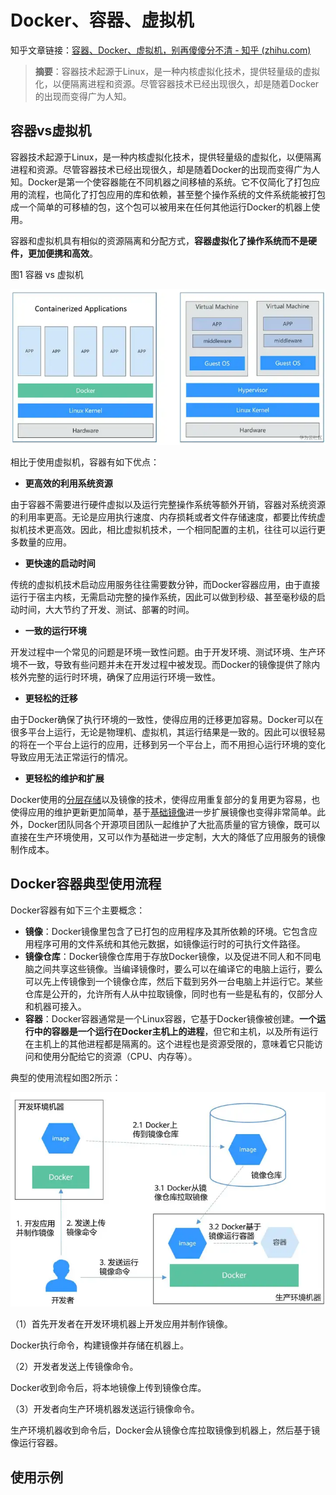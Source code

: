 # Docker、容器、虚拟机

知乎文章链接：[容器、Docker、虚拟机，别再傻傻分不清 - 知乎 (zhihu.com)](https://zhuanlan.zhihu.com/p/271846374)

> **摘要**：容器技术起源于Linux，是一种内核虚拟化技术，提供轻量级的虚拟化，以便隔离进程和资源。尽管容器技术已经出现很久，却是随着Docker的出现而变得广为人知。

## 容器vs虚拟机

容器技术起源于Linux，是一种内核虚拟化技术，提供轻量级的虚拟化，以便隔离进程和资源。尽管容器技术已经出现很久，却是随着Docker的出现而变得广为人知。Docker是第一个使容器能在不同机器之间移植的系统。它不仅简化了打包应用的流程，也简化了打包应用的库和依赖，甚至整个操作系统的文件系统能被打包成一个简单的可移植的包，这个包可以被用来在任何其他运行Docker的机器上使用。

容器和虚拟机具有相似的资源隔离和分配方式，**容器虚拟化了操作系统而不是硬件，更加便携和高效**。

图1 容器 vs 虚拟机

![img](resource/img/v2-79218120f7019524ce7aaa05be0074e2_720w.webp)

相比于使用虚拟机，容器有如下优点：

- **更高效的利用系统资源**

由于容器不需要进行硬件虚拟以及运行完整操作系统等额外开销，容器对系统资源的利用率更高。无论是应用执行速度、内存损耗或者文件存储速度，都要比传统虚拟机技术更高效。因此，相比虚拟机技术，一个相同配置的主机，往往可以运行更多数量的应用。

- **更快速的启动时间**

传统的虚拟机技术启动应用服务往往需要数分钟，而Docker容器应用，由于直接运行于宿主内核，无需启动完整的操作系统，因此可以做到秒级、甚至毫秒级的启动时间，大大节约了开发、测试、部署的时间。

- **一致的运行环境**

开发过程中一个常见的问题是环境一致性问题。由于开发环境、测试环境、生产环境不一致，导致有些问题并未在开发过程中被发现。而Docker的镜像提供了除内核外完整的运行时环境，确保了应用运行环境一致性。

- **更轻松的迁移**

由于Docker确保了执行环境的一致性，使得应用的迁移更加容易。Docker可以在很多平台上运行，无论是物理机、虚拟机，其运行结果是一致的。因此可以很轻易的将在一个平台上运行的应用，迁移到另一个平台上，而不用担心运行环境的变化导致应用无法正常运行的情况。

- **更轻松的维护和扩展**

Docker使用的[分层存储](https://zhida.zhihu.com/search?content_id=148540460&content_type=Article&match_order=1&q=分层存储&zhida_source=entity)以及镜像的技术，使得应用重复部分的复用更为容易，也使得应用的维护更新更加简单，基于[基础镜像](https://zhida.zhihu.com/search?content_id=148540460&content_type=Article&match_order=1&q=基础镜像&zhida_source=entity)进一步扩展镜像也变得非常简单。此外，Docker团队同各个开源项目团队一起维护了大批高质量的官方镜像，既可以直接在生产环境使用，又可以作为基础进一步定制，大大的降低了应用服务的镜像制作成本。

## Docker容器典型使用流程

Docker容器有如下三个主要概念：

- **镜像**：Docker镜像里包含了已打包的应用程序及其所依赖的环境。它包含应用程序可用的文件系统和其他元数据，如镜像运行时的可执行文件路径。
- **镜像仓库**：Docker镜像仓库用于存放Docker镜像，以及促进不同人和不同电脑之间共享这些镜像。当编译镜像时，要么可以在编译它的电脑上运行，要么可以先上传镜像到一个镜像仓库，然后下载到另外一台电脑上并运行它。某些仓库是公开的，允许所有人从中拉取镜像，同时也有一些是私有的，仅部分人和机器可接入。
- **容器**：Docker容器通常是一个Linux容器，它基于Docker镜像被创建。**一个运行中的容器是一个运行在Docker主机上的进程**，但它和主机，以及所有运行在主机上的其他进程都是隔离的。这个进程也是资源受限的，意味着它只能访问和使用分配给它的资源（CPU、内存等）。

典型的使用流程如图2所示：

![img](resource/img/v2-89027f2020cdeccbb1fe23b879139762_720w.webp)

（1）首先开发者在开发环境机器上开发应用并制作镜像。

Docker执行命令，构建镜像并存储在机器上。

（2）开发者发送上传镜像命令。

Docker收到命令后，将本地镜像上传到镜像仓库。

（3）开发者向生产环境机器发送运行镜像命令。

生产环境机器收到命令后，Docker会从镜像仓库拉取镜像到机器上，然后基于镜像运行容器。

## 使用示例

